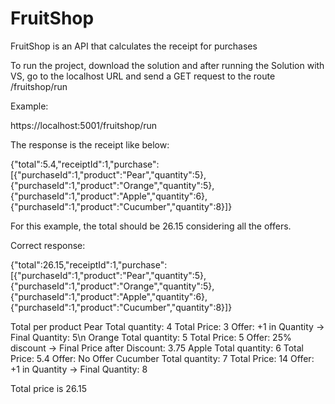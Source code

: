 # FruitShop

FruitShop is an API that calculates the receipt for purchases

To run the project, download the solution and after running the Solution with VS, go to the localhost URL and send a GET request to the route /fruitshop/run

Example:

https://localhost:5001/fruitshop/run

The response is the receipt like below:

{"total":5.4,"receiptId":1,"purchase":[{"purchaseId":1,"product":"Pear","quantity":5},{"purchaseId":1,"product":"Orange","quantity":5},{"purchaseId":1,"product":"Apple","quantity":6},{"purchaseId":1,"product":"Cucumber","quantity":8}]}

For this example, the total should be 26.15 considering all the offers.

Correct response:

{"total":26.15,"receiptId":1,"purchase":[{"purchaseId":1,"product":"Pear","quantity":5},{"purchaseId":1,"product":"Orange","quantity":5},{"purchaseId":1,"product":"Apple","quantity":6},{"purchaseId":1,"product":"Cucumber","quantity":8}]}

Total per product
Pear     Total quantity: 4  Total Price: 3    Offer: +1 in Quantity    -> Final Quantity: 5\n
Orange   Total quantity: 5  Total Price: 5    Offer: 25% discount      -> Final Price after Discount: 3.75
Apple    Total quantity: 6  Total Price: 5.4  Offer: No Offer
Cucumber Total quantity: 7  Total Price: 14   Offer: +1 in Quantity    -> Final Quantity: 8

Total price is 26.15
